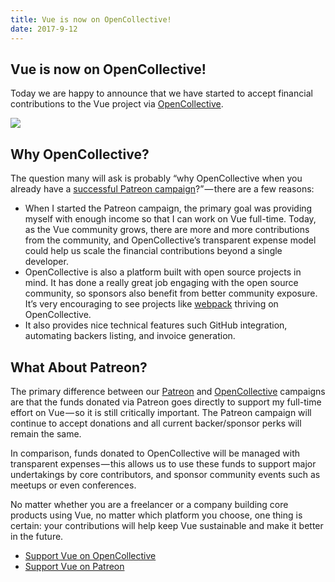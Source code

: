 ```yaml
---
title: Vue is now on OpenCollective!
date: 2017-9-12
---
```


## Vue is now on OpenCollective!
Today we are happy to announce that we have started to accept financial contributions to the Vue project via [OpenCollective](https://opencollective.com/vuejs).

![](https://cdn-images-1.medium.com/max/1600/1*WT87J0dX9D8kyQgxGPx5Vw.png)

## Why OpenCollective?
The question many will ask is probably “why OpenCollective when you already have a [successful Patreon campaign](https://www.patreon.com/evanyou)?” — there are a few reasons:
- When I started the Patreon campaign, the primary goal was providing myself with enough income so that I can work on Vue full-time. Today, as the Vue community grows, there are more and more contributions from the community, and OpenCollective’s transparent expense model could help us scale the financial contributions beyond a single developer.
- OpenCollective is also a platform built with open source projects in mind. It has done a really great job engaging with the open source community, so sponsors also benefit from better community exposure. It’s very encouraging to see projects like [webpack](https://opencollective.com/webpack) thriving on OpenCollective.
- It also provides nice technical features such GitHub integration, automating backers listing, and invoice generation.

## What About Patreon?
The primary difference between our [Patreon](https://www.patreon.com/evanyou) and [OpenCollective](https://opencollective.com/vuejs) campaigns are that the funds donated via Patreon goes directly to support my full-time effort on Vue — so it is still critically important. The Patreon campaign will continue to accept donations and all current backer/sponsor perks will remain the same.

In comparison, funds donated to OpenCollective will be managed with transparent expenses — this allows us to use these funds to support major undertakings by core contributors, and sponsor community events such as meetups or even conferences.

No matter whether you are a freelancer or a company building core products using Vue, no matter which platform you choose, one thing is certain: your contributions will help keep Vue sustainable and make it better in the future.
- [Support Vue on OpenCollective](https://opencollective.com/vuejs)
- [Support Vue on Patreon](https://www.patreon.com/evanyou)
